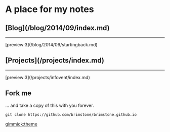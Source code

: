 A place for my notes
====================

<div class="row"><div class="col-md-6"><h2>[Blog](/blog/2014/09/index.md)</h2><hr>
[preview:3](/blog/2014/09/startingback.md)
</div><div class="col-md-6"><h2>[Projects](/projects/index.md)</h2><hr>
[preview:3](/projects/infovent/index.md)
</div></div>

Fork me
-------

... and take a copy of this with you forever.

	git clone https://github.com/brimstone/brimstone.github.io

[gimmick:theme](readable)
